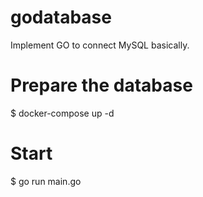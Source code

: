 # godatabase
Implement GO to connect MySQL basically.

# Prepare the database
$ docker-compose up -d

# Start
$ go run main.go

